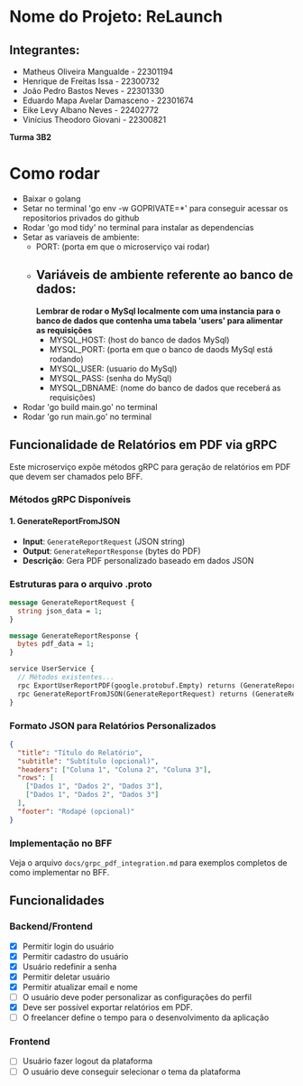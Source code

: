 # Nome do Projeto: ReLaunch

## Integrantes:
- Matheus Oliveira Mangualde - 22301194
- Henrique de Freitas Issa - 22300732
- João Pedro Bastos Neves - 22301330
- Eduardo Mapa Avelar Damasceno - 22301674
- Eike Levy Albano Neves - 22402772
- Vinícius Theodoro Giovani - 22300821

**Turma 3B2**

# Como rodar
- Baixar o golang
- Setar no terminal 'go env -w GOPRIVATE=*' para conseguir acessar os repositorios privados do github
- Rodar 'go mod tidy' no terminal para instalar as dependencias
- Setar as variaveis de ambiente:
  - PORT: (porta em que o microserviço vai rodar)
  - ## Variáveis de ambiente referente ao banco de dados:
    **Lembrar de rodar o MySql localmente com uma instancia para o banco de dados que contenha uma tabela 'users' para alimentar as requisições**
    - MYSQL_HOST: (host do banco de dados MySql)
    - MYSQL_PORT: (porta em que o banco de daods MySql está rodando)
    - MYSQL_USER: (usuario do MySql)
    - MYSQL_PASS: (senha do MySql)
    - MYSQL_DBNAME: (nome do banco de dados que receberá as requisições)
- Rodar 'go build main.go' no terminal
- Rodar 'go run main.go' no terminal

## Funcionalidade de Relatórios em PDF via gRPC

Este microserviço expõe métodos gRPC para geração de relatórios em PDF que devem ser chamados pelo BFF.

### Métodos gRPC Disponíveis

#### 1. GenerateReportFromJSON  
- **Input**: `GenerateReportRequest` (JSON string)
- **Output**: `GenerateReportResponse` (bytes do PDF)
- **Descrição**: Gera PDF personalizado baseado em dados JSON

### Estruturas para o arquivo .proto

```proto
message GenerateReportRequest {
  string json_data = 1;
}

message GenerateReportResponse {
  bytes pdf_data = 1;
}

service UserService {
  // Métodos existentes...
  rpc ExportUserReportPDF(google.protobuf.Empty) returns (GenerateReportResponse);
  rpc GenerateReportFromJSON(GenerateReportRequest) returns (GenerateReportResponse);
}
```

### Formato JSON para Relatórios Personalizados

```json
{
  "title": "Título do Relatório",
  "subtitle": "Subtítulo (opcional)",
  "headers": ["Coluna 1", "Coluna 2", "Coluna 3"],
  "rows": [
    ["Dados 1", "Dados 2", "Dados 3"],
    ["Dados 1", "Dados 2", "Dados 3"]
  ],
  "footer": "Rodapé (opcional)"
}
```

### Implementação no BFF

Veja o arquivo `docs/grpc_pdf_integration.md` para exemplos completos de como implementar no BFF.

## Funcionalidades
### Backend/Frontend
- [x]  Permitir login do usuário
- [x]  Permitir cadastro do usuário
- [x]  Usuário redefinir  a senha
- [x]  Permitir deletar usuário
- [x]  Permitir atualizar email e nome
- [ ]  O usuário deve poder personalizar as configurações do perfil
- [x]  Deve ser possível exportar relatórios em PDF.
- [ ]  O freelancer define o tempo para o desenvolvimento da aplicação

### Frontend
- [ ]  Usuário fazer logout da plataforma
- [ ]  O usuário deve conseguir selecionar o tema da plataforma
